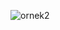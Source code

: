![ornek2](https://github.com/Batuhangokbudak/app_instagram/assets/120169258/0b1e6618-039c-427e-be15-facfd782b05f)


